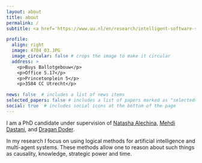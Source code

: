 ```yaml
---
layout: about
title: about
permalink: /
subtitle: <a href='https://www.uu.nl/en/research/intelligent-software-systems/intelligent-systems'>Intelligent Systems</a>, <a href='https://www.uu.nl/en'>Utrecht University</a> #Address. Contacts. Moto. Etc.

profile:
  align: right
  image: 4704_03.JPG
  image_circular: false # crops the image to make it circular
  address: >
    <p>Buys Ballotgebouw</p>
    <p>Office 5.17</p>
    <p>Princetonplein 5</p>
    <p>3584 CC Utrecht</p>

news: false  # includes a list of news items
selected_papers: false # includes a list of papers marked as "selected={true}"
social: true  # includes social icons at the bottom of the page
---
```


I am a PhD candidate under supervision of <a href='https://scholar.google.com/citations?user=J1ThCVcAAAAJ'>Natasha Alechina</a>, <a href='https://scholar.google.com/citations?user=rvG4n98AAAAJ'>Mehdi Dastani</a>, and <a href='https://scholar.google.com/citations?user=Q2LqE3QAAAAJ'>Dragan Doder</a>.

In my research I focus on using logical methods for artificial intelligence and multi-agent systems. These methods allow one to reason about such things as causality, knowledge, strategic power and time. 
